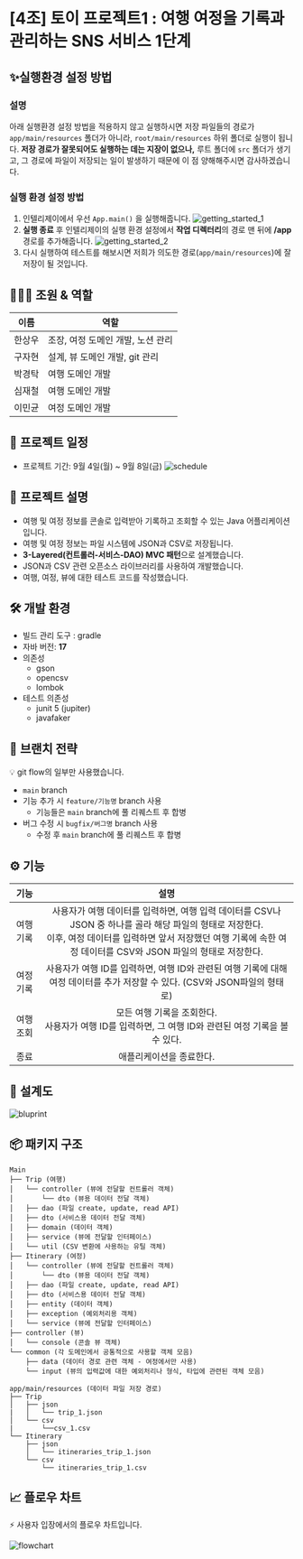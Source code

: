 # [4조] 토이 프로젝트1 : 여행 여정을 기록과 관리하는 SNS 서비스 1단계

## ✨실행환경 설정 방법

### 설명

아래 실행환경 설정 방법을 적용하지 않고 실행하시면 저장 파일들의 경로가
`app/main/resources` 폴더가 아니라, `root/main/resources` 하위 폴더로 실행이 됩니다.
**저장 경로가 잘못되어도 실행하는 데는 지장이 없으나,** 루트 폴더에 `src` 폴더가 생기고, 그 경로에
파일이 저장되는 일이 발생하기 때문에 이 점 양해해주시면 감사하겠습니다.

### 실행 환경 설정 방법

1. 인텔리제이에서 우선 `App.main()` 을 실행해줍니다.
   ![getting_started_1](docs/images/getting_started_1.png)
2. **실행 종료** 후 인텔리제이의 실행 환경 설정에서 **작업 디렉터리**의 경로 맨 뒤에 **/app** 경로를 추가해줍니다.
   ![getting_started_2](docs/images/getting_started_2.png)
3. 다시 실행하여 테스트를 해보시면 저희가 의도한 경로(`app/main/resources`)에 잘 저장이 될 것입니다.

## 🧑‍🤝‍🧑 조원 & 역할

| 이름  | 역할                   |
|-----|----------------------|
| 한상우 | 조장, 여정 도메인 개발, 노션 관리 |
| 구자현 | 설계, 뷰 도메인 개발, git 관리 |
| 박경탁 | 여행 도메인 개발            |
| 심재철 | 여행 도메인 개발            |
| 이민균 | 여정 도메인 개발            |

## 🚀 프로젝트 일정

- 프로젝트 기간: 9월 4일(월) ~ 9월 8일(금)
  ![schedule](docs/images/schedule.png)

## 🧾 프로젝트 설명

- 여행 및 여정 정보를 콘솔로 입력받아 기록하고 조회할 수 있는 Java 어플리케이션입니다.
- 여행 및 여정 정보는 파일 시스템에 JSON과 CSV로 저장됩니다.
- **3-Layered(컨트롤러-서비스-DAO) MVC 패턴**으로 설계했습니다.
- JSON과 CSV 관련 오픈소스 라이브러리를 사용하여 개발했습니다.
- 여행, 여정, 뷰에 대한 테스트 코드를 작성했습니다.

## 🛠️ 개발 환경

- 빌드 관리 도구 : gradle
- 자바 버전: **17**
- 의존성
    - gson
    - opencsv
    - lombok
- 테스트 의존성
    - junit 5 (jupiter)
    - javafaker

## 🤝 브랜치 전략

💡 git flow의 일부만 사용했습니다.

- `main` branch
- 기능 추가 시 `feature/기능명` branch 사용
    - 기능들은 `main` branch에 풀 리퀘스트 후 합병
- 버그 수정 시 `bugfix/버그명` branch 사용
    - 수정 후 `main` branch에 풀 리퀘스트 후 합병

## ⚙ 기능

|  기능   |                                                                    설명                                                                     |
|:-----:|:-----------------------------------------------------------------------------------------------------------------------------------------:|
| 여행 기록 | 사용자가 여행 데이터를 입력하면, 여행 입력 데이터를 CSV나 JSON 중 하나를 골라 해당 파일의 형태로 저장한다. <br>이후, 여정 데이터를 입력하면  앞서 저장했던 여행 기록에 속한 여정 데이터를 CSV와 JSON 파일의 형태로 저장한다. |
| 여정 기록 |                              사용자가 여행 ID를 입력하면, 여행 ID와 관련된 여행 기록에 대해 여정 데이터를 추가 저장할 수 있다. (CSV와 JSON파일의 형태로)                               |
| 여행 조회 |                                    모든 여행 기록을 조회한다. <br> 사용자가 여행 ID를 입력하면, 그 여행 ID와 관련된 여정 기록을 볼 수 있다.                                     |
|  종료   |                                                               애플리케이션을 종료한다.                                                               |


## 📐 설계도

![bluprint](docs/images/blueprint.png)

## 📦 패키지 구조

```tree
Main
├── Trip (여행)
│   └── controller (뷰에 전달할 컨트롤러 객체)
│       └── dto (뷰용 데이터 전달 객체)
│   ├── dao (파일 create, update, read API)
│   ├── dto (서비스용 데이터 전달 객체)
│   ├── domain (데이터 객체)
│   ├── service (뷰에 전달할 인터페이스)
│   └── util (CSV 변환에 사용하는 유틸 객체)
├── Itinerary (여정)
│   └── controller (뷰에 전달할 컨트롤러 객체)
│       └── dto (뷰용 데이터 전달 객체)
│   ├── dao (파일 create, update, read API)
│   ├── dto (서비스용 데이터 전달 객체)
│   ├── entity (데이터 객체)
│   ├── exception (예외처리용 객체)
│   └── service (뷰에 전달할 인터페이스)
├── controller (뷰)
│   └── console (콘솔 뷰 객체)
└── common (각 도메인에서 공통적으로 사용할 객체 모음)
    ├── data (데이터 경로 관련 객체 - 여정에서만 사용)
    └── input (뷰의 입력값에 대한 예외처리나 형식, 타입에 관련된 객체 모음)

app/main/resources (데이터 파일 저장 경로)
├── Trip
│   ├── json
|   │   └── trip_1.json
│   └── csv
|       └──csv_1.csv
└── Itinerary
    ├── json
    │   └── itineraries_trip_1.json
    └── csv
        └── itineraries_trip_1.csv
```

## 📈 플로우 차트

⚡ 사용자 입장에서의 플로우 차트입니다.

![flowchart](docs/images/flowdesign.png)
